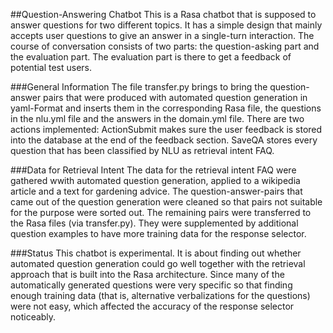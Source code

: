 ##Question-Answering Chatbot
This is a Rasa chatbot that is supposed to answer questions for two different topics. It has a simple design that mainly accepts user questions to give an answer in a single-turn interaction. The course of conversation consists of two parts: the question-asking part and the evaluation part. The evaluation part is there to get a feedback of potential test users. 

###General Information
The file transfer.py brings to bring the question-answer pairs that were produced with automated question generation in yaml-Format and inserts them in the corresponding Rasa file, the questions in the nlu.yml file and the answers in the domain.yml file. 
There are two actions implemented: ActionSubmit makes sure the user feedback is stored into the database at the end of the feedback section. SaveQA stores every question that has been classified by NLU as retrieval intent FAQ. 

###Data for Retrieval Intent
The data for the retrieval intent FAQ were gathered wwith automated question generation, applied to a wikipedia article and a text for gardening advice. The question-answer-pairs that came out of the question generation were cleaned so that pairs not suitable for the purpose were sorted out. The remaining pairs were transferred to the Rasa files (via transfer.py). They were supplemented by additional question examples to have more training data for the response selector.

###Status
This chatbot is experimental. It is about finding out whether automated question generation could go well together with the retrieval approach that is built into the Rasa architecture.
Since many of the automatically generated questions were very specific so that finding enough training data (that is, alternative verbalizations for the questions) were not easy, which affected the accuracy of the response selector noticeably.  
